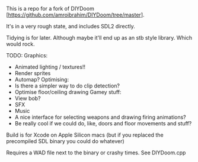 This is a repo for a fork of DIYDoom [https://github.com/amroibrahim/DIYDoom/tree/master].

It's in a very rough state, and includes SDL2 directly.

Tidying is for later. Although maybe it'll end up as an stb style library. Which would rock.

TODO:
Graphics:
- Animated lighting / textures!!
- Render sprites
- Automap?
Optimising:
- Is there a simpler way to do clip detection?
- Optimise floor/ceiling drawing
Gamey stuff:
- View bob?
- SFX
- Music
- A nice interface for selecting weapons and drawing firing animations?
- Be really cool if we could do, like, doors and floor movements and stuff?


Build is for Xcode on Apple Silicon macs (but if you replaced the precompiled SDL binary you could do whatever)

Requires a WAD file next to the binary or crashy times. See DIYDoom.cpp

